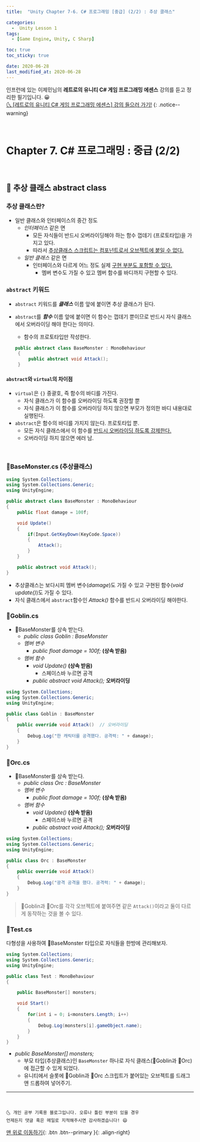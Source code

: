 ```yaml
---
title:  "Unity Chapter 7-6. C# 프로그래밍 [중급] (2/2) : 추상 클래스" 

categories:
  -  Unity Lesson 1 
tags:
  - [Game Engine, Unity, C Sharp]

toc: true
toc_sticky: true

date: 2020-06-28
last_modified_at: 2020-06-28
---
```


인프런에 있는 이제민님의 **레트로의 유니티 C# 게임 프로그래밍 에센스** 강의를 듣고 정리한 필기입니다. 😀  
[🌜 [레트로의 유니티 C# 게임 프로그래밍 에센스] 강의 들으러 가기!](https://www.inflearn.com/course/%EC%9C%A0%EB%8B%88%ED%8B%B0-%EA%B2%8C%EC%9E%84-%ED%94%84%EB%A1%9C%EA%B7%B8%EB%9E%98%EB%B0%8D-%EC%97%90%EC%84%BC%EC%8A%A4)
{: .notice--warning}

<br>

# Chapter 7. C# 프로그래밍 : 중급 (2/2)

<br>

## 🔔 추상 클래스 abstract class

### 추상 클래스란?

- 일반 클래스와 인터페이스의 중간 정도
  - *인터페이스* 같은 면 
    - 모든 자식들이 반드시 오버라이딩해야 하는 함수 껍데기 (프로토타입)을 가지고 있다.
    - 따라서 <u>추상클래스 스크립트는 컴포넌트로서 오브젝트에 붙일 수 없다.</u>
  - *일반 클래스* 같은 면
    - 인터페이스와 다르게 어느 정도 실제 <u>구현 부분도 포함할 수 있다.</u>
      - 멤버 변수도 가질 수 있고 멤버 함수를 바디까지 구현할 수 있다.

### `abstract` 키워드

- `abstract` 키워드를 ***클래스*** 이름 앞에 붙이면 추상 클래스가 된다.
- `abstract`를 ***함수*** 이름 앞에 붙이면 이 함수는 껍데기 뿐이므로 반드시 자식 클래스에서 오버라이딩 해야 한다는 의미다.
  - 함수의 프로토타입만 작성한다.

   ```c#
   public abstract class BaseMonster : MonoBehaviour
    {
        public abstract void Attack();
    }

   ```

#### `abstract`와 `virtual`의 차이점

- `virtual`은 `{}` 중괄호, 즉 함수의 바디를 가진다.
  - 자식 클래스가 이 함수를 오버라이딩 하도록 권장할 뿐
  - 자식 클래스가 이 함수를 오버라이딩 하지 않으면 부모가 정의한 바디 내용대로 실행된다.
- `abstract`은 함수의 바디를 가지지 않는다. 프로토타입 뿐.
  - 모든 자식 클래스에서 이 함수를 <u>반드시 오버라이딩 하도록 강제한다.</u>
  - 오버라이딩 하지 않으면 에러 남.

<br>

### 📜BaseMonster.cs  (추상클래스)

```c#
using System.Collections;
using System.Collections.Generic;
using UnityEngine;

public abstract class BaseMonster : MonoBehaviour
{
    public float damage = 100f;

    void Update()
    {
        if(Input.GetKeyDown(KeyCode.Space))
        {
            Attack();
        }
    }

    public abstract void Attack();
}
```

- 추상클래스는 보다시피 멤버 변수(*damage*)도 가질 수 있고 구현된 함수(*void update()*)도 가질 수 있다.
- 자식 클래스에서 `abstract`함수인 *Attack()* 함수를 반드시 오버라이딩 해야한다.

### 📜Goblin.cs
- 📜BaseMonster를 상속 받는다.
  - *public class Goblin : BaseMonster*
  - *멤버 변수*
    - *public float damage = 100f;*  **(상속 받음)**
  - *멤버 함수*
    - *void Update()*  **(상속 받음)**
      - 스페이스바 누르면 공격
    - *public abstract void Attack();*  **오버라이딩**

```c#
using System.Collections;
using System.Collections.Generic;
using UnityEngine;

public class Goblin : BaseMonster
{
    public override void Attack()  // 오버라이딩
    {
        Debug.Log("한 캐릭터를 공격했다. 공격력: " + damage);
    }
}
```

### 📜Orc.cs

- 📜BaseMonster를 상속 받는다.
  - *public class Orc : BaseMonster*
  - *멤버 변수*
    - *public float damage = 100f;*  **(상속 받음)**
  - *멤버 함수*
    - *void Update()*  **(상속 받음)**
      - 스페이스바 누르면 공격
    - *public abstract void Attack();*  **오버라이딩**

```c#
using System.Collections;
using System.Collections.Generic;
using UnityEngine;

public class Orc : BaseMonster
{
    public override void Attack()
    {
        Debug.Log("광격 공격을 했다. 공격력: " + damage);
    }
}
```

> 📜Goblin과 📜Orc를 각각 오브젝트에 붙여주면 같은 `Attack()`이라고 둘이 다르게 동작하는 것을 볼 수 있다.

### 📜Test.cs

다형성을 사용하여 📜BaseMonster 타입으로 자식들을 한방에 관리해보자.

```c#
using System.Collections;
using System.Collections.Generic;
using UnityEngine;

public class Test : MonoBehaviour
{

    public BaseMonster[] monsters;

    void Start()
    {
        for(int i = 0; i<monsters.Length; i++)
        {
            Debug.Log(monsters[i].gameObject.name);
        }
    }
}
```

- *public BaseMonster[] monsters;*
  - 부모 타입(추상클래스)인 `BaseMonster` 하나로 자식 클래스(📜Goblin과 📜Orc)에 접근할 수 있게 되었다.
  - 유니티에서 슬롯에 📜Goblin과 📜Orc 스크립트가 붙어있는 오브젝트를 드래그 앤 드롭하여 넣어주기.

***
<br>

    🌜 개인 공부 기록용 블로그입니다. 오류나 틀린 부분이 있을 경우 
    언제든지 댓글 혹은 메일로 지적해주시면 감사하겠습니다! 😄

[맨 위로 이동하기](#){: .btn .btn--primary }{: .align-right}

<br>